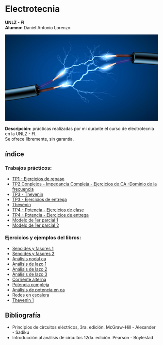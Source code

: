 # Electrotecnia
__UNLZ - FI__   
__Alumno:__ Daniel Antonio Lorenzo 

<img src="img/electro.jpg">

__Descripción:__ prácticas realizadas por mi durante el curso de electrotecnia en la UNLZ - FI.   
Se ofrece libremente, sin garantía.

## índice

### Trabajos prácticos:
* [TP1 - Ejercicios de repaso](https://nbviewer.jupyter.org/github/daniel-lorenzo/Electrotecnia/blob/master/Ejercitacion/Ejercicio_repaso.ipynb)
* [TP2 Conplejos - Impedancia Compleja - Ejercicios de CA -Dominio de la frecuencia](https://nbviewer.jupyter.org/github/daniel-lorenzo/Electrotecnia/blob/master/Ejercitacion/TP2.ipynb)
* [TP3 - Thevenin](https://nbviewer.jupyter.org/github/daniel-lorenzo/Electrotecnia/blob/master/Ejercitacion/TP3.ipynb)
* [TP3 - Ejercicios de entrega](https://nbviewer.jupyter.org/github/daniel-lorenzo/Electrotecnia/blob/master/Ejercitacion/TP3entrega.ipynb)
* [Thevenin](https://nbviewer.jupyter.org/github/daniel-lorenzo/Electrotecnia/blob/master/Ejercitacion/Thevenin.ipynb)
* [TP4 - Potencia - Ejercicios de clase](https://nbviewer.jupyter.org/github/daniel-lorenzo/Electrotecnia/blob/master/Ejercitacion/TP4.ipynb)
* [TP4 - Potencia - Ejercicios de entrega](https://nbviewer.jupyter.org/github/daniel-lorenzo/Electrotecnia/blob/master/Ejercitacion/TP4entrega.ipynb)
* [Modelo de 1er parcial 1](https://nbviewer.jupyter.org/github/daniel-lorenzo/Electrotecnia/blob/master/Ejercitacion/parcial_1modelo.ipynb)
* [Modelo de 1er parcial 2](https://nbviewer.jupyter.org/github/daniel-lorenzo/Electrotecnia/blob/master/Ejercitacion/pm1.ipynb)

### Ejercicios y ejemplos del libros:
* [Senoides y fasores 1](https://nbviewer.jupyter.org/github/daniel-lorenzo/Electrotecnia/blob/master/Senoides_y_fasores1.ipynb)
* [Senoides y fasores 2](https://nbviewer.jupyter.org/github/daniel-lorenzo/Electrotecnia/blob/master/Senoides_y_fasores2.ipynb)
* [Análisis nodal ca](https://nbviewer.jupyter.org/github/daniel-lorenzo/Electrotecnia/blob/master/Analisis_Nodal_ca.ipynb)
* [Análisis de lazo 1](https://nbviewer.jupyter.org/github/daniel-lorenzo/Electrotecnia/blob/master/Analisis_de_lazo1.ipynb)
* [Análisis de lazo 2](https://nbviewer.jupyter.org/github/daniel-lorenzo/Electrotecnia/blob/master/Analisis_de_lazo2.ipynb)
* [Análisis de lazo 3](https://nbviewer.jupyter.org/github/daniel-lorenzo/Electrotecnia/blob/master/Analisis_de_lazo3.ipynb)
* [Corriente alterna](https://nbviewer.jupyter.org/github/daniel-lorenzo/Electrotecnia/blob/master/Corriente_alterna.ipynb)
* [Potencia compleja](https://nbviewer.jupyter.org/github/daniel-lorenzo/Electrotecnia/blob/master/Potencia_Compleja.ipynb)
* [Análisis de potencia en ca](https://nbviewer.jupyter.org/github/daniel-lorenzo/Electrotecnia/blob/master/Analisis%20de%20potencia%20de%20ca.ipynb)
* [Redes en escalera](https://nbviewer.jupyter.org/github/daniel-lorenzo/Electrotecnia/blob/master/Redes%20en%20escalera.ipynb)
* [Thevenin 1](https://nbviewer.jupyter.org/github/daniel-lorenzo/Electrotecnia/blob/master/Thevenin1.ipynb)

## Bibliografía
* Principios de circuitos eléctricos, 3ra. edición. McGraw-Hill - Alexander - Sadiku
* Introducción al análisis de circuitos 12da. edición. Pearson - Boylestad
